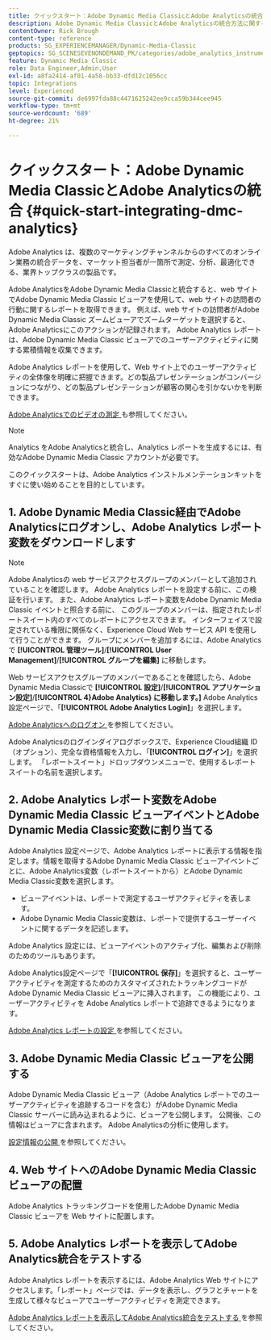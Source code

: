 ```yaml
---
title: クイックスタート：Adobe Dynamic Media ClassicとAdobe Analyticsの統合
description: Adobe Dynamic Media ClassicとAdobe Analyticsの統合方法に関する概要とクイックスタートです。
contentOwner: Rick Brough
content-type: reference
products: SG_EXPERIENCEMANAGER/Dynamic-Media-Classic
geptopics: SG_SCENESEVENONDEMAND_PK/categories/adobe_analytics_instrumentation_kit
feature: Dynamic Media Classic
role: Data Engineer,Admin,User
exl-id: a8fa2414-af01-4a58-bb33-dfd12c1056cc
topic: Integrations
level: Experienced
source-git-commit: de6997fda88c4471625242ee9cca59b344cee945
workflow-type: tm+mt
source-wordcount: '689'
ht-degree: 21%

---
```


# クイックスタート：Adobe Dynamic Media ClassicとAdobe Analyticsの統合 {#quick-start-integrating-dmc-analytics}

Adobe Analytics は、複数のマーケティングチャンネルからのすべてのオンライン業務の統合データを、マーケット担当者が一箇所で測定、分析、最適化できる、業界トップクラスの製品です。

Adobe AnalyticsをAdobe Dynamic Media Classicと統合すると、web サイトでAdobe Dynamic Media Classic ビューアを使用して、web サイトの訪問者の行動に関するレポートを取得できます。 例えば、web サイトの訪問者がAdobe Dynamic Media Classic ズームビューアでズームターゲットを選択すると、Adobe Analyticsにこのアクションが記録されます。 Adobe Analytics レポートは、Adobe Dynamic Media Classic ビューアでのユーザーアクティビティに関する累積情報を収集できます。

Adobe Analytics レポートを使用して、Web サイト上でのユーザーアクティビティの全体像を明確に把握できます。どの製品プレゼンテーションがコンバージョンにつながり、どの製品プレゼンテーションが顧客の関心を引かないかを判断できます。

[Adobe Analyticsでのビデオの測定 ](https://experienceleague.adobe.com/en/docs/media-analytics/using/media-overview) も参照してください。

>[!NOTE]
>
>Analytics をAdobe Analyticsと統合し、Analytics レポートを生成するには、有効なAdobe Dynamic Media Classic アカウントが必要です。

このクイックスタートは、Adobe Analytics インストルメンテーションキットをすぐに使い始めることを目的としています。

## &#x200B;1. Adobe Dynamic Media Classic経由でAdobe Analyticsにログオンし、Adobe Analytics レポート変数をダウンロードします

>[!NOTE]
>
>Adobe Analyticsの web サービスアクセスグループのメンバーとして追加されていることを確認します。 Adobe Analytics レポートを設定する前に、この検証を行います。 また、Adobe Analytics レポート変数をAdobe Dynamic Media Classic イベントと照合する前に、 このグループのメンバーは、指定されたレポートスイート内のすべてのレポートにアクセスできます。 インターフェイスで設定されている権限に関係なく、Experience Cloud Web サービス API を使用して行うことができます。 グループにメンバーを追加するには、Adobe Analyticsで **[!UICONTROL 管理ツール]**/**[!UICONTROL User Management]**/**[!UICONTROL グループを編集]** に移動します。

Web サービスアクセスグループのメンバーであることを確認したら、Adobe Dynamic Media Classicで **[!UICONTROL 設定]**/**[!UICONTROL アプリケーション設定]**/**[!UICONTROL 4}Adobe Analytics} に移動します。]** Adobe Analytics設定ページで、「**[!UICONTROL Adobe Analytics Login]**」を選択します。

[Adobe Analyticsへのログオン ](log-analytics.md#log_in_to_adobe_analytics) を参照してください。

Adobe Analyticsのログインダイアログボックスで、Experience Cloud組織 ID （オプション）、完全な資格情報を入力し、「**[!UICONTROL ログイン]**」を選択します。 「レポートスイート」ドロップダウンメニューで、使用するレポートスイートの名前を選択します。

## &#x200B;2. Adobe Analytics レポート変数をAdobe Dynamic Media Classic ビューアイベントとAdobe Dynamic Media Classic変数に割り当てる

Adobe Analytics 設定ページで、Adobe Analytics レポートに表示する情報を指定します。情報を取得するAdobe Dynamic Media Classic ビューアイベントごとに、Adobe Analytics変数（レポートスイートから）とAdobe Dynamic Media Classic変数を選択します。

* ビューアイベントは、レポートで測定するユーザアクティビティを表します。
* Adobe Dynamic Media Classic変数は、レポートで提供するユーザーイベントに関するデータを記述します。

Adobe Analytics 設定には、ビューアイベントのアクティブ化、編集および削除のためのツールもあります。

Adobe Analytics設定ページで「**[!UICONTROL 保存]**」を選択すると、ユーザーアクティビティを測定するためのカスタマイズされたトラッキングコードがAdobe Dynamic Media Classic ビューアに挿入されます。 この機能により、ユーザーアクティビティを Adobe Analytics レポートで追跡できるようになります。

[Adobe Analytics レポートの設定 ](configuring-analytics-reports.md#configuring_adobe_analytics_reports) を参照してください。

## &#x200B;3. Adobe Dynamic Media Classic ビューアを公開する

Adobe Dynamic Media Classic ビューア（Adobe Analytics レポートでのユーザーアクティビティを追跡するコードを含む）がAdobe Dynamic Media Classic サーバーに読み込まれるように、ビューアを公開します。 公開後、この情報はビューアに含まれます。 Adobe Analyticsの分析に使用します。

[ 設定情報の公開 ](publishing-analytics-configuration-information.md#publishing_adobe_analytics_configuration_information) を参照してください。

## &#x200B;4. Web サイトへのAdobe Dynamic Media Classic ビューアの配置

Adobe Analytics トラッキングコードを使用したAdobe Dynamic Media Classic ビューアを Web サイトに配置します。

## &#x200B;5. Adobe Analytics レポートを表示してAdobe Analytics統合をテストする

Adobe Analytics レポートを表示するには、Adobe Analytics Web サイトにアクセスします。「レポート」ページでは、データを表示し、グラフとチャートを生成して様々なビューアでユーザーアクティビティを測定できます。

[Adobe Analytics レポートを表示してAdobe Analytics統合をテストする ](testing-integration-viewing-analytics-report.md#testing_the_integration_by_viewing_an_adobe_analytics_report) を参照してください。

